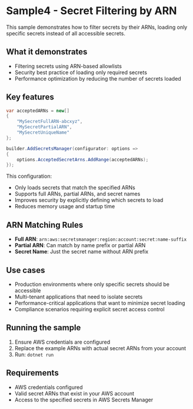 # Sample4 - Secret Filtering by ARN

This sample demonstrates how to filter secrets by their ARNs, loading only specific secrets instead of all accessible secrets.

## What it demonstrates

- Filtering secrets using ARN-based allowlists
- Security best practice of loading only required secrets
- Performance optimization by reducing the number of secrets loaded

## Key features

```csharp
var acceptedARNs = new[]
{
    "MySecretFullARN-abcxyz",
    "MySecretPartialARN", 
    "MySecretUniqueName"
};

builder.AddSecretsManager(configurator: options =>
{
    options.AcceptedSecretArns.AddRange(acceptedARNs);
});
```

This configuration:
- Only loads secrets that match the specified ARNs
- Supports full ARNs, partial ARNs, and secret names
- Improves security by explicitly defining which secrets to load
- Reduces memory usage and startup time

## ARN Matching Rules

- **Full ARN**: `arn:aws:secretsmanager:region:account:secret:name-suffix`
- **Partial ARN**: Can match by name prefix or partial ARN
- **Secret Name**: Just the secret name without ARN prefix

## Use cases

- Production environments where only specific secrets should be accessible
- Multi-tenant applications that need to isolate secrets
- Performance-critical applications that want to minimize secret loading
- Compliance scenarios requiring explicit secret access control

## Running the sample

1. Ensure AWS credentials are configured
2. Replace the example ARNs with actual secret ARNs from your account
3. Run: `dotnet run`

## Requirements

- AWS credentials configured
- Valid secret ARNs that exist in your AWS account
- Access to the specified secrets in AWS Secrets Manager